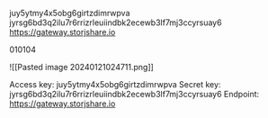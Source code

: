 juy5ytmy4x5obg6girtzdimrwpva jyrsg6bd3q2ilu7r6rrizrleuiindbk2ecewb3lf7mj3ccyrsuay6 https://gateway.storjshare.io

010104

![[Pasted image 20240121024711.png]]

Access key: juy5ytmy4x5obg6girtzdimrwpva
Secret key: jyrsg6bd3q2ilu7r6rrizrleuiindbk2ecewb3lf7mj3ccyrsuay6
Endpoint: https://gateway.storjshare.io